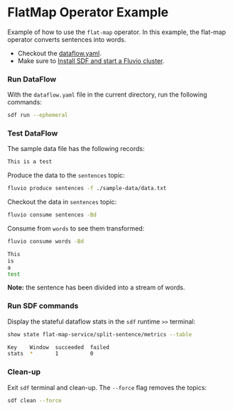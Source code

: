 # FlatMap Operator Example

Example of how to use the `flat-map` operator. In this example, the flat-map operator converts sentences into words.

* Checkout the [dataflow.yaml](./dataflow.yaml).
* Make sure to [Install SDF and start a Fluvio cluster].

### Run DataFlow

With the `dataflow.yaml` file in the current directory, run the following commands:

```bash
sdf run --ephemeral
```

### Test DataFlow

The sample data file has the following records:

```bash
This is a test
```

Produce the data to the `sentences` topic:

```bash
fluvio produce sentences -f ./sample-data/data.txt
```

Checkout the data in `sentences` topic:

```bash
fluvio consume sentences -Bd
```

Consume from `words` to see them transformed:

```bash
fluvio consume words -Bd
```

```bash
This
is
a
test
```

**Note:** the sentence has been divided into a stream of words.


### Run SDF commands

Display the stateful dataflow stats in the `sdf` runtime `>>` terminal:

```bash
show state flat-map-service/split-sentence/metrics --table
```

```bash
Key    Window  succeeded  failed
stats  *       1          0
```

### Clean-up

Exit `sdf` terminal and clean-up. The `--force` flag removes the topics:

```bash
sdf clean --force
```

[Install SDF and start a Fluvio cluster]: /README.MD#prerequisites
